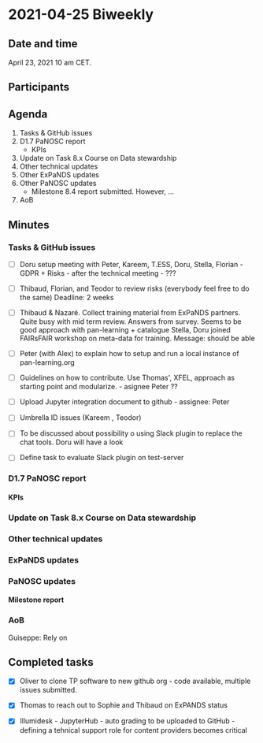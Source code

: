 
# 2021-04-25 Biweekly



## Date and time

April 23, 2021 10 am CET.



## Participants





## Agenda

1. Tasks & GitHub issues
1. D1.7 PaNOSC report
   * KPIs
1. Update on Task 8.x Course on Data stewardship
1. Other technical updates
1. Other ExPaNDS updates
1. Other PaNOSC updates
    * Milestone 8.4 report submitted. However, ...
3. AoB



## Minutes


### Tasks & GitHub issues

- [ ] Doru setup meeting with Peter, Kareem, T.ESS, Doru, Stella, Florian - GDPR + Risks - after the technical meeting - ??? 
- [ ] Thibaud, Florian, and Teodor to review risks (everybody feel free to do the same)
    Deadline: 2 weeks
    
- [ ] Thibaud & Nazaré. Collect training material from ExPaNDS partners. 
    Quite busy with mid term review. Answers from survey. Seems to be good approach with pan-learning + catalogue
    Stella, Doru joined FAIRsFAIR workshop on meta-data for training. Message: should be able 
    

- [ ] Peter (with Alex) to explain how to setup and run a local instance of pan-learning.org
- [ ] Guidelines on how to contribute. Use Thomas', XFEL, approach as starting point and modularize. - asignee Peter ??
- [ ] Upload Jupyter integration document to github - assignee: Peter
- [ ] Umbrella ID issues (Kareem , Teodor)
- [ ] To be discussed about possibility o using Slack plugin to replace the chat tools. 
    Doru will have a look

- [ ] Define task to evaluate Slack plugin on test-server

### D1.7 PaNOSC report

#### KPIs

### Update on Task 8.x Course on Data stewardship


### Other technical updates


### ExPaNDS updates

### PaNOSC updates

#### Milestone report


### AoB


Guiseppe: Rely on 


## Completed tasks
- [x] Oliver to clone TP software to new github org - code available, multiple issues submitted.
- [x] Thomas to reach out to Sophie and Thibaud on ExPANDS status
- [x] Illumidesk - JupyterHub - auto grading to be uploaded to GitHub - defining a tehnical support role for content providers becomes critical

